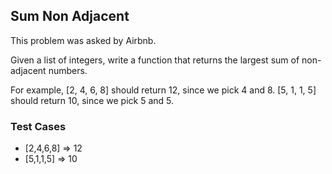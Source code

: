 ## Sum Non Adjacent

This problem was asked by Airbnb.

Given a list of integers, write a function that returns the largest sum of non-adjacent numbers.

For example, [2, 4, 6, 8] should return 12, since we pick 4 and 8. [5, 1, 1, 5] should return 10, since we pick 5 and 5.

### Test Cases

- [2,4,6,8] => 12
- [5,1,1,5] => 10
